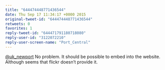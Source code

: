 ```yaml
---
title: "644474448771436544"
date: Thu Sep 17 11:34:17 +0000 2015
original-tweet-id: "644474448771436544"
retweets: 0
favorites: 1
reply-tweet-id: "644471791180718080"
reply-user-id: "3122072210"
reply-user-screen-name: "Port_Central"
---
```

<a href="https://twitter.com/uk_newport">@uk_newport</a> No problem. It should be possible to embed into the website. Although seems that flickr doesn’t provide it.

